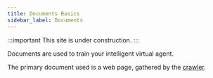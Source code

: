 ```yaml
---
title: Documents Basics
sidebar_label: Documents
---
```


:::important
This site is under construction.
:::

Documents are used to train your intelligent virtual agent.

The primary document used is a web page, gathered by the [crawler](crawler).
